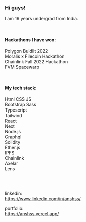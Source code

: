 ### Hi guys!
I am 19 years undergrad from India. 

</br>

#### Hackathons I have won:
Polygon BuidlIt 2022 </br>
Moralis x Filecoin Hackathon </br>
Chainlink Fall 2022 Hackathon </br>
FVM Spacewarp </br>


</br>

#### My tech stack:
Html CSS JS </br>
Bootstrap Sass </br>
Typescript </br>
Tailwind </br>
React </br>
Next </br>
Node.js </br>
Graphql </br> 
Solidity </br>
Ether.js </br>
IPFS </br>
Chainlink </br>
Axelar </br>
Lens </br>

</br>
</br>

linkedin: </br>
https://www.linkedin.com/in/anshss/

portfolio: </br>
https://anshss.vercel.app/
